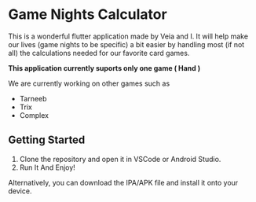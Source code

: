 # Game Nights Calculator
This is a wonderful flutter application made by Veia and I.
It will help make our lives (game nights to be specific) a bit easier by handling most (if not all) the calculations needed for our favorite card games.

**This application currently suports only one game ( Hand )**

We are currently working on other games such as 
- Tarneeb
- Trix
- Complex

## Getting Started

1. Clone the repository and open it in VSCode or Android Studio.
2. Run It And Enjoy!

Alternatively, you can download the IPA/APK file and install it onto your device.


